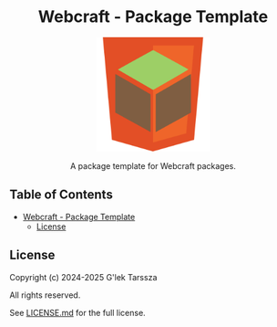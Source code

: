 <h1 id="webcraft---package-template" align="center">
    Webcraft - Package Template
</h1>
<p align="center">
    <img src="https://github.com/glektarssza/webcraft/raw/main/logo.svg" alt="Logo" width="200" />
</p>
<p  align="center">
    A package template for Webcraft packages.
</p>

<!-- omit in toc -->
## Table of Contents ##

* [Webcraft - Package Template](#webcraft---package-template)
    * [License](#license)

## License ##

Copyright (c) 2024-2025 G'lek Tarssza

All rights reserved.

See [LICENSE.md](LICENSE.md) for the full license.

